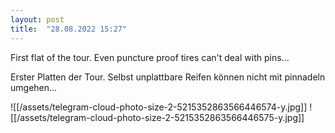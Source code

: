 ```yaml
---
layout: post
title:  "28.08.2022 15:27"
---
```


First flat of the tour. Even puncture proof tires can't deal with pins... 

Erster Platten der Tour. Selbst unplattbare Reifen können nicht mit pinnadeln umgehen...

![[/assets/telegram-cloud-photo-size-2-5215352863566446574-y.jpg]]
![[/assets/telegram-cloud-photo-size-2-5215352863566446575-y.jpg]]
